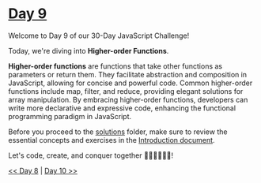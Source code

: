# [Day 9](https://github.com/Muhtoyyib/30-DAY-JAVASCRIPT/blob/main/Day9/day9.md)

Welcome to Day 9 of our 30-Day JavaScript Challenge! 

Today, we're diving into **Higher-order Functions**.

**Higher-order functions** are functions that take other functions as parameters or return them. They facilitate abstraction and composition in JavaScript, allowing for concise and powerful code. Common higher-order functions include map, filter, and reduce, providing elegant solutions for array manipulation. By embracing higher-order functions, developers can write more declarative and expressive code, enhancing the functional programming paradigm in JavaScript.

Before you proceed to the [solutions](solutions-day9/) folder, make sure to review the essential concepts and exercises in the <a href="https://github.com/Asabeneh/30-Days-Of-JavaScript/blob/master/09_Day_Higher_order_functions/09_day_higher_order_functions.md" target="_blank"> Introduction document</a>.

Let's code, create, and conquer together 👨🏻‍💻🚀💪🏻!

[<< Day 8](https://github.com/Muhtoyyib/30-DAY-JAVASCRIPT/blob/main/Day8/day8.md) | [Day 10 >>](https://github.com/Muhtoyyib/30-DAY-JAVASCRIPT/blob/main/Day10/day10.md)
